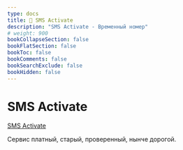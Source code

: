 ```yaml
---
type: docs
title: 🔷 SMS Activate
description: "SMS Activate - Временный номер"
# weight: 900
bookCollapseSection: false
bookFlatSection: false
bookToc: false
bookComments: false
bookSearchExclude: false
bookHidden: false
---
```


# SMS Activate

[SMS Activate](https://sms-activate.org/?nt)

Сервис платный, старый, проверенный, нынче дорогой.
